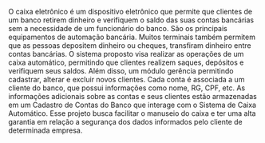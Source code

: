 O caixa eletrônico é um dispositivo eletrônico que permite que clientes de um banco retirem dinheiro e verifiquem o saldo das suas contas bancárias sem a necessidade de um funcionário do banco. São os principais equipamentos de automação bancária. Muitos terminais também permitem que as pessoas depositem dinheiro ou cheques, transfiram dinheiro entre contas bancárias. 
O sistema proposto visa realizar as operações de um caixa automático, permitindo que clientes realizem saques, depósitos e verifiquem seus saldos. Além disso, um módulo gerência permitindo cadastrar, alterar e excluir novos clientes. Cada conta é associada a um cliente do banco, que possui informações como nome, RG, CPF, etc. As informações adicionais sobre as contas e seus clientes estão armazenadas em um Cadastro de Contas do Banco que interage com o Sistema de Caixa Automático. Esse projeto busca facilitar o manuseio do caixa e ter uma alta garantia em relação a segurança dos dados informados pelo cliente de determinada empresa.

